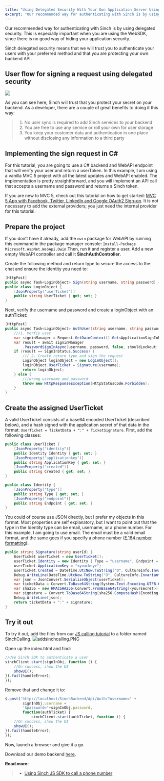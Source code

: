 ```yaml
---
title: "Using Delegated Security With Your Own Application Server Using C# and the Sinch SDK"
excerpt: "Our recommended way for authenticating with Sinch is by using delegated security. This is especially important when you are using the WebSDK, since there is no good way of hiding your application security."
---
```

Our recommended way for authenticating with Sinch is by using delegated security. This is especially important when you are using the WebSDK, since there is no good way of hiding your application security.

Sinch delegated security means that we will trust you to authenticate your users with your preferred method and that you are protecting your own backend API.

## User flow for signing a request using delegated security

![](http://www.websequencediagrams.com/files/render?link=2_0NhaiEPua84ebt97-F)

As you can see here, Sinch will trust that you protect your secret on your backend. As a developer, there are a couple of great benefits to doing it this way:

> 1.  No user sync is required to add Sinch services to your backend
> 2.  You are free to use any service or roll your own for user storage
> 3.  You keep your customer data and authentication in one place without disclosing any information to a third party

## Implementing the sign request in C#

For this tutorial, you are going to use a C\# backend and WebAPI endpoint that will verify your user and return a userToken. In this example, I am using a vanilla MVC 5 project with all the latest updates and WebAPI enabled. The implementation is pretty straightforward, and you will implement an API call that accepts a username and password and returns a Sinch token.

If you are new to MVC 5, check out this tutorial on how to get started: [MVC 5 App with Facebook, Twitter, LinkedIn and Google OAuth2 Sign-on](http://www.asp.net/mvc/tutorials/mvc-5/create-an-aspnet-mvc-5-app-with-facebook-and-google-oauth2-and-openid-sign-on). It is not necessary to add the external providers; you just need the internal provider for this tutorial.

## Prepare the project

If you don’t have it already, add the `owin` package for WebAPI by running this command in the package manager console: `Install-Package Microsoft.AspNet.WebApi.Owin` Then, run it and register a user. Add a new empty WebAPI controller and call it **SinchAuthController**.

Create the following method and return type to secure the access to the chat and ensure the identity you need to:

```csharp
[HttpPost]
public async Task<LoginObject> Sign(string username, string password) {}
public class LoginObject {
    [JsonProperty("userTicket")]
    public string UserTicket { get; set; }
}
```

Next, verify the username and password and create a loginObject with an authTicket:

```csharp
[HttpPost]
public async Task<LoginObject> AuthUser(string username, string password) {
    ///1. Verfiy user
    var signinManager = Request.GetOwinContext().Get<ApplicationSignInManager>();
    var result = await signinManager
        .PasswordSignInAsync(username, password, false, shouldLockout: false);
    if (result == SignInStatus.Success) {
        /// 2. Create return type and sign the request
        LoginObject loginObject = new LoginObject();
        loginObject.UserTicket = Signature(username);
        return loginObject;
    } else {
        ///wrong username and password
        throw new HttpResponseException(HttpStatusCode.Forbidden);
    }
}
```

## Create the assigned UserTicket

A valid UserTicket consists of a base64 encoded UserTicket (described below), and a hash signed with the application secret of that data in the format: `UserTicket = TicketData + ":" + TicketSignature`. First, add the following classes:

```csharp
public class UserTicket {
    [JsonProperty("identity")]
    public Identity Identity { get; set; }
    [JsonProperty("applicationkey")]
    public string ApplicationKey { get; set; }
    [JsonProperty("created")]
    public string Created { get; set; }
}

public class Identity {
    [JsonProperty("type")]
    public string Type { get; set; }
    [JsonProperty("endpoint")]
    public string Endpoint { get; set; }
}
```

You could of course use JSON directly, but I prefer my objects in this format. Most properties are self explanatory, but I want to point out that the type in the Identity type can be email, username, or a phone number. For this example, I am going to use email. The email must be a valid email format, and the same goes if you specify a phone number ([E.164 number formatting](http://en.wikipedia.org/wiki/E.164)).

```csharp
public string Signature(string userId) {
    UserTicket userTicket = new UserTicket();
    userTicket.Identity = new Identity { Type = "username", Endpoint = userId };
    userTicket.ApplicationKey = "<yourkey>";
    userTicket.Created = DateTime.UtcNow.ToString("O", CultureInfo.InvariantCulture);
    Debug.WriteLine(DateTime.UtcNow.ToString("O", CultureInfo.InvariantCulture));
    var json = JsonConvert.SerializeObject(userTicket);
    var ticketData = Convert.ToBase64String(System.Text.Encoding.UTF8.GetBytes(json));
    var sha256 = new HMACSHA256(Convert.FromBase64String(<yoursecret>));
    var signature = Convert.ToBase64String(sha256.ComputeHash(Encoding.UTF8.GetBytes(json)));
    Debug.WriteLine(json);
    return ticketData + ":" + signature;
}
```

## Try it out

To try it out, add the files from our [JS calling tutorial](doc:using-sinch-js-sdk-make-voice-calls) to a folder named SinchCalling.
![addsinchcalling.PNG](https://files.readme.io/4d3fb41-addsinchcalling.PNG)

Open up the index.html and find:

```javascript
//Use Sinch SDK to authenticate a user
sinchClient.start(signInObj, function () {
    //On success, show the UI
    showUI();
}).fail(handleError);
});
```

Remove that and change it to:

```javascript
$.post('http://localhost/SinchBackend/Api/Auth/?username=' +
        signInObj.username +
        '&password='+signInObj.password,
        function(authTicket) {
            sinchClient.start(authTicket, function () {
    //On success, show the UI
    showUI();
}).fail(handleError);
});
```

Now, launch a browser and give it a go.

Download our demo backend [here](https://github.com/sinch/net-backend-sample).

**Read more:**

>   - [Using Sinch JS SDK to call a phone number](doc:using-sinch-js-sdk-make-voice-calls)